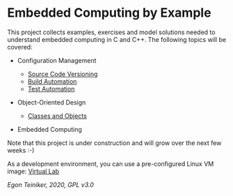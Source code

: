# Embedded Computing by Example

This project collects examples, exercises and model solutions needed to 
understand embedded computing in C and C++.
The following topics will be covered:

* Configuration Management
  * [Source Code Versioning](https://github.com/teiniker/teiniker-lectures-embeddedcomputing/tree/master/configuration-management/versioning)
  * [Build Automation](https://github.com/teiniker/teiniker-lectures-embeddedcomputing/tree/master/configuration-management/building)
  * [Test Automation](https://github.com/teiniker/teiniker-lectures-embeddedcomputing/tree/master/configuration-management/testing)
  
* Object-Oriented Design
  * [Classes and Objects](https://github.com/teiniker/teiniker-lectures-embeddedcomputing/tree/master/oo-design)
 
* Embedded Computing 
  
Note that this project is under construction and will grow over the next few weeks :-)

As a development environment, you can use a pre-configured Linux VM image:
[Virtual Lab](https://drive.google.com/drive/folders/1AzsF4Mvh1HJ8k6OW5W5hQ5CF0HdqA51l)


*Egon Teiniker, 2020, GPL v3.0*
